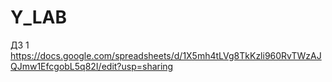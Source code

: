 # Y_LAB
ДЗ 1 https://docs.google.com/spreadsheets/d/1X5mh4tLVg8TkKzli960RvTWzAJQJmw1EfcgobL5q82I/edit?usp=sharing
